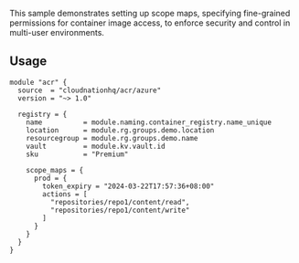 This sample demonstrates setting up scope maps, specifying fine-grained permissions for container image access, to enforce security and control in multi-user environments.

## Usage

```hcl
module "acr" {
  source  = "cloudnationhq/acr/azure"
  version = "~> 1.0"

  registry = {
    name          = module.naming.container_registry.name_unique
    location      = module.rg.groups.demo.location
    resourcegroup = module.rg.groups.demo.name
    vault         = module.kv.vault.id
    sku           = "Premium"

    scope_maps = {
      prod = {
        token_expiry = "2024-03-22T17:57:36+08:00"
        actions = [
          "repositories/repo1/content/read",
          "repositories/repo1/content/write"
        ]
      }
    }
  }
}
````
